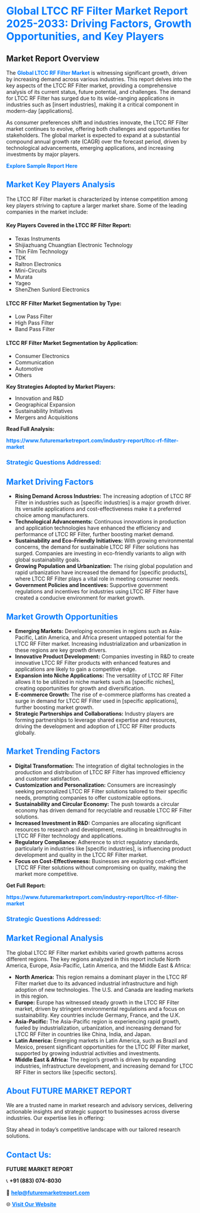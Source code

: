 <h1 style="color: #007BFF;">Global LTCC RF Filter Market Report 2025-2033: Driving Factors, Growth Opportunities, and Key Players</h1>

<section id="overview">
<h2>Market Report Overview</h2>
<p>The <a href="https://www.futuremarketreport.com/industry-report/ltcc-rf-filter-market" style="color: #007BFF; text-decoration: none;"><strong>Global LTCC RF Filter Market</strong></a> is witnessing significant growth, driven by increasing demand across various industries. This report delves into the key aspects of the LTCC RF Filter market, providing a comprehensive analysis of its current status, future potential, and challenges. The demand for LTCC RF Filter has surged due to its wide-ranging applications in industries such as [insert industries], making it a critical component in modern-day [applications].</p>
<p>As consumer preferences shift and industries innovate, the LTCC RF Filter market continues to evolve, offering both challenges and opportunities for stakeholders. The global market is expected to expand at a substantial compound annual growth rate (CAGR) over the forecast period, driven by technological advancements, emerging applications, and increasing investments by major players.</p>
</section>

<section id="overview">
<p><a href="https://www.futuremarketreport.com/request-sample/reportId=75837" style="color: #007BFF; text-decoration: none;"><strong>Explore Sample Report Here</strong></a></p>
</section>

<section id="key-players">
<h2 style="color: #007BFF;">Market Key Players Analysis</h2>
<p>The LTCC RF Filter market is characterized by intense competition among key players striving to capture a larger market share. Some of the leading companies in the market include:</p>
<h4>Key Players Covered in the LTCC RF Filter Report:</h4>
<ul><li>Texas Instruments</li><li>Shijiazhuang Chuangtian Electronic Technology</li><li>Thin Film Technology</li><li>TDK</li><li>Raltron Electronics</li><li>Mini-Circuits</li><li>Murata</li><li>Yageo</li><li>ShenZhen Sunlord Electronics</li></ul>
<h4>LTCC RF Filter Market Segmentation by Type:</h4>
<ul><li>Low Pass Filter</li><li>High Pass Filter</li><li>Band Pass Filter</li></ul>

<h4>LTCC RF Filter Market Segmentation by Application:</h4>
<ul><li>Consumer Electronics</li><li>Communication</li><li>Automotive</li><li>Others</li></ul>
<p><strong>Key Strategies Adopted by Market Players:</strong></p>
<ul>
<li>Innovation and R&D</li>
<li>Geographical Expansion</li>
<li>Sustainability Initiatives</li>
<li>Mergers and Acquisitions</li>
</ul>
</section>

<section>
<p><strong>Read Full Analysis: </strong></p><a href="https://www.futuremarketreport.com/industry-report/ltcc-rf-filter-market" style="color: #007BFF; text-decoration: none;"><strong>https://www.futuremarketreport.com/industry-report/ltcc-rf-filter-market</strong></a>
<h3 style="color: #007BFF;">Strategic Questions Addressed:</h3>
</section>

<section id="driving-factors">
<h2 style="color: #007BFF;">Market Driving Factors</h2>
<ul>
<li><strong>Rising Demand Across Industries:</strong> The increasing adoption of LTCC RF Filter in industries such as [specific industries] is a major growth driver. Its versatile applications and cost-effectiveness make it a preferred choice among manufacturers.</li>
<li><strong>Technological Advancements:</strong> Continuous innovations in production and application technologies have enhanced the efficiency and performance of LTCC RF Filter, further boosting market demand.</li>
<li><strong>Sustainability and Eco-Friendly Initiatives:</strong> With growing environmental concerns, the demand for sustainable LTCC RF Filter solutions has surged. Companies are investing in eco-friendly variants to align with global sustainability goals.</li>
<li><strong>Growing Population and Urbanization:</strong> The rising global population and rapid urbanization have increased the demand for [specific products], where LTCC RF Filter plays a vital role in meeting consumer needs.</li>
<li><strong>Government Policies and Incentives:</strong> Supportive government regulations and incentives for industries using LTCC RF Filter have created a conducive environment for market growth.</li>
</ul>
</section>

<section id="growth-opportunities">
<h2 style="color: #007BFF;">Market Growth Opportunities</h2>
<ul>
<li><strong>Emerging Markets:</strong> Developing economies in regions such as Asia-Pacific, Latin America, and Africa present untapped potential for the LTCC RF Filter market. Increasing industrialization and urbanization in these regions are key growth drivers.</li>
<li><strong>Innovative Product Development:</strong> Companies investing in R&D to create innovative LTCC RF Filter products with enhanced features and applications are likely to gain a competitive edge.</li>
<li><strong>Expansion into Niche Applications:</strong> The versatility of LTCC RF Filter allows it to be utilized in niche markets such as [specific niches], creating opportunities for growth and diversification.</li>
<li><strong>E-commerce Growth:</strong> The rise of e-commerce platforms has created a surge in demand for LTCC RF Filter used in [specific applications], further boosting market growth.</li>
<li><strong>Strategic Partnerships and Collaborations:</strong> Industry players are forming partnerships to leverage shared expertise and resources, driving the development and adoption of LTCC RF Filter products globally.</li>
</ul>
</section>

<section id="trending-factors">
<h2 style="color: #007BFF;">Market Trending Factors</h2>
<ul>
<li><strong>Digital Transformation:</strong> The integration of digital technologies in the production and distribution of LTCC RF Filter has improved efficiency and customer satisfaction.</li>
<li><strong>Customization and Personalization:</strong> Consumers are increasingly seeking personalized LTCC RF Filter solutions tailored to their specific needs, prompting companies to offer customizable options.</li>
<li><strong>Sustainability and Circular Economy:</strong> The push towards a circular economy has driven demand for recyclable and reusable LTCC RF Filter solutions.</li>
<li><strong>Increased Investment in R&D:</strong> Companies are allocating significant resources to research and development, resulting in breakthroughs in LTCC RF Filter technology and applications.</li>
<li><strong>Regulatory Compliance:</strong> Adherence to strict regulatory standards, particularly in industries like [specific industries], is influencing product development and quality in the LTCC RF Filter market.</li>
<li><strong>Focus on Cost-Effectiveness:</strong> Businesses are exploring cost-efficient LTCC RF Filter solutions without compromising on quality, making the market more competitive.</li>
</ul>
</section>

<section>
<p><strong>Get Full Report: </strong></p><a href="https://www.futuremarketreport.com/industry-report/ltcc-rf-filter-market" style="color: #007BFF; text-decoration: none;"><strong>https://www.futuremarketreport.com/industry-report/ltcc-rf-filter-market</strong></a>
<h3 style="color: #007BFF;">Strategic Questions Addressed:</h3>
</section>


<section id="regional-analysis">
<h2 style="color: #007BFF;">Market Regional Analysis</h2>
<p>The global LTCC RF Filter market exhibits varied growth patterns across different regions. The key regions analyzed in this report include North America, Europe, Asia-Pacific, Latin America, and the Middle East & Africa:</p>
<ul>
<li><strong>North America:</strong> This region remains a dominant player in the LTCC RF Filter market due to its advanced industrial infrastructure and high adoption of new technologies. The U.S. and Canada are leading markets in this region.</li>
<li><strong>Europe:</strong> Europe has witnessed steady growth in the LTCC RF Filter market, driven by stringent environmental regulations and a focus on sustainability. Key countries include Germany, France, and the U.K.</li>
<li><strong>Asia-Pacific:</strong> The Asia-Pacific region is experiencing rapid growth, fueled by industrialization, urbanization, and increasing demand for LTCC RF Filter in countries like China, India, and Japan.</li>
<li><strong>Latin America:</strong> Emerging markets in Latin America, such as Brazil and Mexico, present significant opportunities for the LTCC RF Filter market, supported by growing industrial activities and investments.</li>
<li><strong>Middle East & Africa:</strong> The region’s growth is driven by expanding industries, infrastructure development, and increasing demand for LTCC RF Filter in sectors like [specific sectors].</li>
</ul>
</section>

<footer>
<h2 style="color: #007BFF;">About FUTURE MARKET REPORT</h2>
<p>We are a trusted name in market research and advisory services, delivering actionable insights and strategic support to businesses across diverse industries. Our expertise lies in offering:</p>

<p>Stay ahead in today’s competitive landscape with our tailored research solutions.</p>

<h2 style="color: #007BFF;">Contact Us:</h2>
<p><strong>FUTURE MARKET REPORT</strong></p>
<p>📞 <strong>+91 (883) 074-8030</strong></p>
<p>📧 <strong><a href="mailto:help@futuremarketreport.com" style="color: #007BFF;">help@futuremarketreport.com</a></strong></p>
<p>🌐 <strong><a href="https://www.futuremarketreport.com/" style="color: #007BFF;">Visit Our Website</a></strong></p>
</footer>
